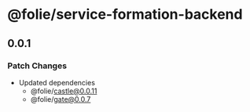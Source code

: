 # @folie/service-formation-backend

## 0.0.1

### Patch Changes

- Updated dependencies
  - @folie/castle@0.0.11
  - @folie/gate@0.0.7
